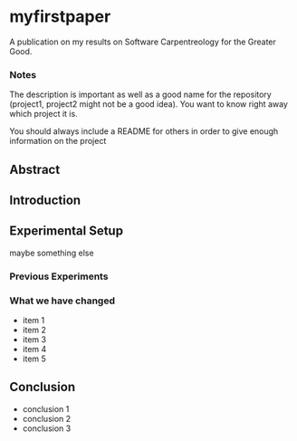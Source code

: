 # myfirstpaper
A publication on my results on Software Carpentreology for the Greater Good.

### Notes
The description is important as well as a good name for the repository (project1, project2 might not be a good idea). You want to know right away which project it is. 

You should always include a README for others in order to give enough information on the project

## Abstract

## Introduction

## Experimental Setup
maybe something else

### Previous Experiments
### What we have changed
- item 1
- item 2
- item 3
- item 4
- item 5

## Conclusion
- conclusion 1
- conclusion 2
- conclusion 3
